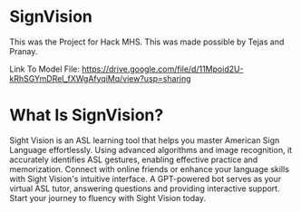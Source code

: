 # SignVision
This was the Project for Hack MHS. This was made possible by Tejas and Pranay. 


Link To Model File: https://drive.google.com/file/d/11Mpoid2U-kRhSGYmDReI_fXWgAfyqiMq/view?usp=sharing

# What Is SignVision?
Sight Vision is an ASL learning tool that helps you master American Sign Language effortlessly. Using advanced algorithms and image recognition, it accurately identifies ASL gestures, enabling effective practice and memorization. Connect with online friends or enhance your language skills with Sight Vision's intuitive interface. A GPT-powered bot serves as your virtual ASL tutor, answering questions and providing interactive support. Start your journey to fluency with Sight Vision today.
